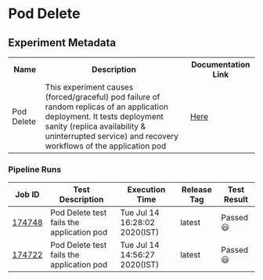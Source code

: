 # Pod Delete

## Experiment Metadata

<table>
<tr>
<th> Name </th>
<th> Description </th>
<th> Documentation Link </th>
</tr>
<tr>
 <td> Pod Delete </td>
 <td> This experiment causes (forced/graceful) pod failure of random replicas of an application deployment. It tests deployment sanity (replica availability & uninterrupted service) and recovery workflows of the application pod </td>
 <td>  <a href="https://docs.litmuschaos.io/docs/pod-delete/"> Here </a> </td>
 </tr>
 </table>

 ### Pipeline Runs


| Job ID |   Test Description         | Execution Time | Release Tag   | Test Result   |
 |---------|---------------------------| --------------|--------|--------|
|     <a href= "https://gitlab.mayadata.io/litmuschaos/litmus-e2e/-/jobs/174748">174748</a>           |  Pod Delete test fails the application pod           | Tue Jul 14 16:28:02 2020(IST)  | latest | Passed :smiley: |
 |    <a href= "https://gitlab.mayadata.io/litmuschaos/litmus-e2e/-/jobs/174722">174722</a>   |  Pod Delete test fails the application pod           |  Tue Jul 14 14:56:27 2020(IST)     |latest  |Passed :smiley:  |
